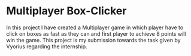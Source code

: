 # Multiplayer Box-Clicker

In this project I have created a Multiplayer game in which player have to click on boxes as fast as they can and first player to achieve 8 points will win the game. This project is my submission towards the task given by Vyorius regarding the internship.

